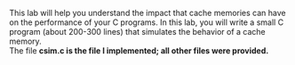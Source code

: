 
This lab will help you understand the impact that cache memories can have on the performance of your C programs. In this lab, you will write a small C program (about 200-300 lines) that simulates the behavior of a cache memory.
<br/>
The file <strong>csim.c<strong> is the file I implemented; all other files were provided. 

